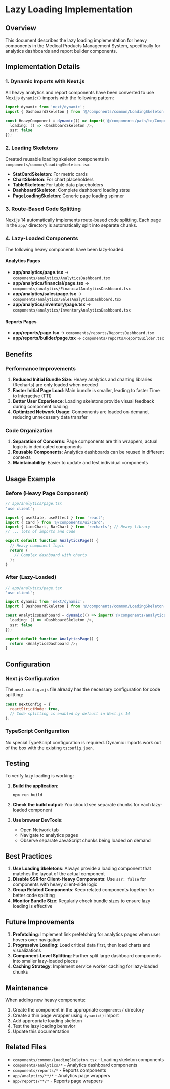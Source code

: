 # Lazy Loading Implementation

## Overview

This document describes the lazy loading implementation for heavy components in the Medical Products Management System, specifically for analytics dashboards and report builder components.

## Implementation Details

### 1. Dynamic Imports with Next.js

All heavy analytics and report components have been converted to use Next.js `dynamic()` imports with the following pattern:

```typescript
import dynamic from 'next/dynamic';
import { DashboardSkeleton } from '@/components/common/LoadingSkeleton';

const HeavyComponent = dynamic(() => import('@/components/path/to/Component'), {
  loading: () => <DashboardSkeleton />,
  ssr: false
});
```

### 2. Loading Skeletons

Created reusable loading skeleton components in `components/common/LoadingSkeleton.tsx`:

- **StatCardSkeleton**: For metric cards
- **ChartSkeleton**: For chart placeholders
- **TableSkeleton**: For table data placeholders
- **DashboardSkeleton**: Complete dashboard loading state
- **PageLoadingSkeleton**: Generic page loading spinner

### 3. Route-Based Code Splitting

Next.js 14 automatically implements route-based code splitting. Each page in the `app/` directory is automatically split into separate chunks.

### 4. Lazy-Loaded Components

The following heavy components have been lazy-loaded:

#### Analytics Pages
- **app/analytics/page.tsx** → `components/analytics/AnalyticsDashboard.tsx`
- **app/analytics/financial/page.tsx** → `components/analytics/FinancialAnalyticsDashboard.tsx`
- **app/analytics/sales/page.tsx** → `components/analytics/SalesAnalyticsDashboard.tsx`
- **app/analytics/inventory/page.tsx** → `components/analytics/InventoryAnalyticsDashboard.tsx`

#### Reports Pages
- **app/reports/page.tsx** → `components/reports/ReportsDashboard.tsx`
- **app/reports/builder/page.tsx** → `components/reports/ReportBuilder.tsx`

## Benefits

### Performance Improvements

1. **Reduced Initial Bundle Size**: Heavy analytics and charting libraries (Recharts) are only loaded when needed
2. **Faster Initial Page Load**: Main bundle is smaller, leading to faster Time to Interactive (TTI)
3. **Better User Experience**: Loading skeletons provide visual feedback during component loading
4. **Optimized Network Usage**: Components are loaded on-demand, reducing unnecessary data transfer

### Code Organization

1. **Separation of Concerns**: Page components are thin wrappers, actual logic is in dedicated components
2. **Reusable Components**: Analytics dashboards can be reused in different contexts
3. **Maintainability**: Easier to update and test individual components

## Usage Example

### Before (Heavy Page Component)
```typescript
// app/analytics/page.tsx
'use client';

import { useState, useEffect } from 'react';
import { Card } from '@/components/ui/card';
import { LineChart, BarChart } from 'recharts'; // Heavy library
// ... lots of imports and code

export default function AnalyticsPage() {
  // Heavy component logic
  return (
    // Complex dashboard with charts
  );
}
```

### After (Lazy-Loaded)
```typescript
// app/analytics/page.tsx
'use client';

import dynamic from 'next/dynamic';
import { DashboardSkeleton } from '@/components/common/LoadingSkeleton';

const AnalyticsDashboard = dynamic(() => import('@/components/analytics/AnalyticsDashboard'), {
  loading: () => <DashboardSkeleton />,
  ssr: false
});

export default function AnalyticsPage() {
  return <AnalyticsDashboard />;
}
```

## Configuration

### Next.js Configuration

The `next.config.mjs` file already has the necessary configuration for code splitting:

```javascript
const nextConfig = {
  reactStrictMode: true,
  // Code splitting is enabled by default in Next.js 14
};
```

### TypeScript Configuration

No special TypeScript configuration is required. Dynamic imports work out of the box with the existing `tsconfig.json`.

## Testing

To verify lazy loading is working:

1. **Build the application**:
   ```bash
   npm run build
   ```

2. **Check the build output**: You should see separate chunks for each lazy-loaded component

3. **Use browser DevTools**:
   - Open Network tab
   - Navigate to analytics pages
   - Observe separate JavaScript chunks being loaded on demand

## Best Practices

1. **Use Loading Skeletons**: Always provide a loading component that matches the layout of the actual component
2. **Disable SSR for Client-Heavy Components**: Use `ssr: false` for components with heavy client-side logic
3. **Group Related Components**: Keep related components together for better code splitting
4. **Monitor Bundle Size**: Regularly check bundle sizes to ensure lazy loading is effective

## Future Improvements

1. **Prefetching**: Implement link prefetching for analytics pages when user hovers over navigation
2. **Progressive Loading**: Load critical data first, then load charts and visualizations
3. **Component-Level Splitting**: Further split large dashboard components into smaller lazy-loaded pieces
4. **Caching Strategy**: Implement service worker caching for lazy-loaded chunks

## Maintenance

When adding new heavy components:

1. Create the component in the appropriate `components/` directory
2. Create a thin page wrapper using `dynamic()` import
3. Add appropriate loading skeleton
4. Test the lazy loading behavior
5. Update this documentation

## Related Files

- `components/common/LoadingSkeleton.tsx` - Loading skeleton components
- `components/analytics/*` - Analytics dashboard components
- `components/reports/*` - Reports components
- `app/analytics/**/*` - Analytics page wrappers
- `app/reports/**/*` - Reports page wrappers
